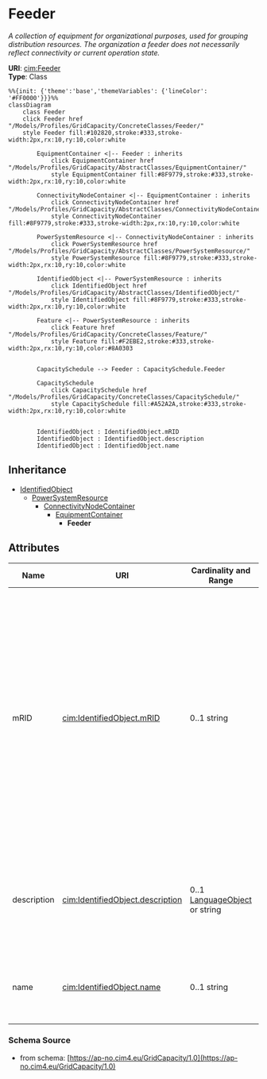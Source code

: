 # Feeder

_A collection of equipment for organizational purposes, used for grouping distribution resources. The organization a feeder does not necessarily reflect connectivity or current operation state._

**URI**: [cim:Feeder](https://cim.ucaiug.io/ns#Feeder)<br />
**Type**: Class

```mermaid
%%{init: {'theme':'base','themeVariables': {'lineColor': '#FF0000'}}}%%
classDiagram
    class Feeder
    click Feeder href "/Models/Profiles/GridCapacity/ConcreteClasses/Feeder/"
    style Feeder fill:#102820,stroke:#333,stroke-width:2px,rx:10,ry:10,color:white
     
        EquipmentContainer <|-- Feeder : inherits
            click EquipmentContainer href "/Models/Profiles/GridCapacity/AbstractClasses/EquipmentContainer/"
            style EquipmentContainer fill:#8F9779,stroke:#333,stroke-width:2px,rx:10,ry:10,color:white
     
        ConnectivityNodeContainer <|-- EquipmentContainer : inherits
            click ConnectivityNodeContainer href "/Models/Profiles/GridCapacity/AbstractClasses/ConnectivityNodeContainer/"
            style ConnectivityNodeContainer fill:#8F9779,stroke:#333,stroke-width:2px,rx:10,ry:10,color:white
     
        PowerSystemResource <|-- ConnectivityNodeContainer : inherits
            click PowerSystemResource href "/Models/Profiles/GridCapacity/AbstractClasses/PowerSystemResource/"
            style PowerSystemResource fill:#8F9779,stroke:#333,stroke-width:2px,rx:10,ry:10,color:white
     
        IdentifiedObject <|-- PowerSystemResource : inherits
            click IdentifiedObject href "/Models/Profiles/GridCapacity/AbstractClasses/IdentifiedObject/"
            style IdentifiedObject fill:#8F9779,stroke:#333,stroke-width:2px,rx:10,ry:10,color:white

        Feature <|-- PowerSystemResource : inherits
            click Feature href "/Models/Profiles/GridCapacity/ConcreteClasses/Feature/"
            style Feature fill:#F2EBE2,stroke:#333,stroke-width:2px,rx:10,ry:10,color:#8A0303


        CapacitySchedule --> Feeder : CapacitySchedule.Feeder

        CapacitySchedule
            click CapacitySchedule href "/Models/Profiles/GridCapacity/ConcreteClasses/CapacitySchedule/"
            style CapacitySchedule fill:#A52A2A,stroke:#333,stroke-width:2px,rx:10,ry:10,color:white


        IdentifiedObject : IdentifiedObject.mRID
        IdentifiedObject : IdentifiedObject.description
        IdentifiedObject : IdentifiedObject.name
```

## Inheritance
* [IdentifiedObject](/Models/Profiles/GridCapacity/AbstractClasses/IdentifiedObject/)
    * [PowerSystemResource](/Models/Profiles/GridCapacity/AbstractClasses/PowerSystemResource/)
        * [ConnectivityNodeContainer](/Models/Profiles/GridCapacity/AbstractClasses/ConnectivityNodeContainer/)
            * [EquipmentContainer](/Models/Profiles/GridCapacity/AbstractClasses/EquipmentContainer/)
                * **Feeder**

## Attributes
| Name | URI | Cardinality and Range | Description | Inheritance |
| ---  | --- | --- | --- | --- |
| mRID | [cim:IdentifiedObject.mRID](https://cim.ucaiug.io/ns#IdentifiedObject.mRID) | 0..1 string | Master resource identifier issued by a model authority. The mRID is unique within an exchange context. Global uniqueness is easily achieved by using a UUID, as specified in RFC 4122, for the mRID. The use of UUID is strongly recommended.For CIMXML data files in RDF syntax conforming to IEC 61970-552, the mRID is mapped to rdf:ID or rdf:about attributes that identify CIM object elements. | IdentifiedObject |
| description | [cim:IdentifiedObject.description](https://cim.ucaiug.io/ns#IdentifiedObject.description) | 0..1 [LanguageObject](/Models/Profiles/GridCapacity/ConcreteClasses/LanguageObject/) or string | The description is a free human readable text describing or naming the object. It may be non unique and may not correlate to a naming hierarchy. | IdentifiedObject |
| name | [cim:IdentifiedObject.name](https://cim.ucaiug.io/ns#IdentifiedObject.name) | 0..1 string | The name is any free human readable and possibly non unique text naming the object. | IdentifiedObject |

### Schema Source
* from schema: [https://ap-no.cim4.eu/GridCapacity/1.0](https://ap-no.cim4.eu/GridCapacity/1.0)
